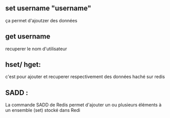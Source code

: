 ## set username "username"
ça permet d'ajoutzer des données
## get username
recuperer le nom d'utilisateur 
## hset/ hget:
c'est pour ajouter et recuperer respectivement des données haché sur redis 

## SADD :
La commande SADD de Redis permet d'ajouter un ou plusieurs éléments à un ensemble (set) stocké dans Redi